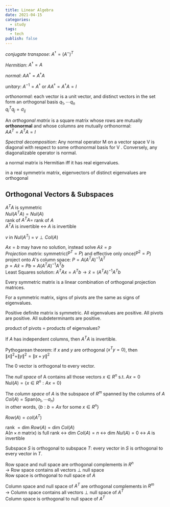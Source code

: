 ```yaml
---
title: Linear Algebra
date: 2021-04-15
categories:
  - study
tags:
  - tech
publish: false
---
```


<!-- more -->

_conjugate transpose_: $A^{\dagger} = (A^{\star})^{T}$

_Hermitian_: $A^{\dagger} = A$

_normal_: $A A^{\dagger} = A^{\dagger} A$

_unitary_: $A^{-1} = A^{\dagger}$ or $A A^{\dagger} = A^{\dagger} A = I$

_orthonormal_: each vector is a unit vector, and distinct vectors in the set form an orthogonal basis $q_1, \cdots q_n$  
$q_{i}^{T} q_j  = \sigma_{ij}$

An _orthogonal matrix_ is a square matrix whose rows are mutually **orthonormal** and whose columns are mutually orthonormal:  
$A A^{T} = A^{T} A = I$

_Spectral decomposition_: Any normal operator M on a vector space V is diagonal with respect to some orthonormal basis for V . Conversely, any diagonalizable operator is normal.

a normal matrix is Hermitian iff it has real eigenvalues.

in a real symmetrix matrix, eigenvectors of distinct eigenvalues are orthogonal

## Orthogonal Vectors & Subspaces

$A^{T} A$ is symmetric  
$Nul(A^{T} A) = Nul(A)$  
rank of $A^{T} A =$ rank of $A$  
$A^{T} A$ is invertible $\longleftrightarrow$ $A$ is invertible

$v$ in $Nul(A^T)$ = $v \perp Col(A)$

$Ax = b$ may have no solution, instead solve $A \hat{x} = p$  
_Projection matrix_: symmetric($P^{T} = P$) and effective only once($P^2 = P$)  
project onto $A$'s column space: $P = A(A^T A)^{-1} A^T$  
$p = A\hat{x} = Pb = A(A^T A)^{-1} A^T b$  
Least Squares solution: $A^{T} A x = A^{T} b \longrightarrow \hat{x} = (A^T A)^{-1} A^{T} b$

Every symmetric matrix is a linear combination of orthogonal projection matrices.

For a symmetric matrix, signs of pivots are the same as signs of eigenvalues.

Positive definite matrix is symmetric. All eigenvalues are positive. All pivots are positive. All subdeterminants are positive.

product of pivots = products of eigenvalues?

If $A$ has independent columns, then $A^{T} A$ is invertible.

Pythogarean theorem: if $x$ and $y$ are orthogonal ($x^T y = 0$), then  
$\| x \|^2 + \| y \|^2 = \| x + y \|^2$

The $0$ vector is orthogonal to every vector.

The _null space_ of A contains all those vectors $x \in R^n$ s.t. $Ax = 0$  
$\text{Nul}(A) = \{ x \in R^n : Ax = 0 \}$

The _column space_ of $A$ is the subspace of $R^m$ spanned by the columns of $A$  
$Col(A) = \text{Span}(a_1, \cdots a_n)$  
in other words, $\{b: b = Ax \text{ for some } x \in R^n\}$

$Row(A) = col(A^{T})$

rank $= \text{dim }Row(A) = \text{dim }Col(A)$  
A($n \times n$ matrix) is full rank $\longleftrightarrow$ $\text{dim }Col(A) = n$ $\longleftrightarrow$ $\text{dim }Nul(A) = 0$ $\longleftrightarrow$ $A$ is invertible

Subspace $S$ is orthogonal to subspace $T$: every vector in $S$ is orthogonal to every vector in $T$.

Row space and null space are orthogonal complements in $R^n$  
$\rightarrow$ Row space contains all vectors $\perp$ null space  
Row space is orthogonal to null space of $A$

Column space and null space of $A^T$ are orthogonal complements in $R^m$  
$\rightarrow$ Column space contains all vectors $\perp$ null space of $A^T$  
Column space is orthogonal to null space of $A^T$
